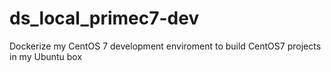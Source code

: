 # ds_local_primec7-dev
Dockerize my CentOS 7 development enviroment to build CentOS7 projects in my Ubuntu box
